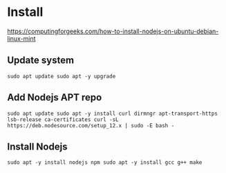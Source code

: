 # Install

https://computingforgeeks.com/how-to-install-nodejs-on-ubuntu-debian-linux-mint

## Update system
`
sudo apt update
sudo apt -y upgrade
`

## Add Nodejs APT repo
`
sudo apt update
sudo apt -y install curl dirmngr apt-transport-https lsb-release ca-certificates
curl -sL https://deb.nodesource.com/setup_12.x | sudo -E bash -
`

## Install Nodejs
`
sudo apt -y install nodejs npm
sudo apt -y install gcc g++ make
`
